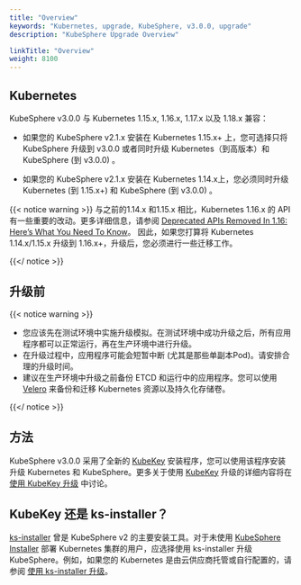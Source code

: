 ```yaml
---
title: "Overview"
keywords: "Kubernetes, upgrade, KubeSphere, v3.0.0, upgrade"
description: "KubeSphere Upgrade Overview"

linkTitle: "Overview"
weight: 8100
---
```


## Kubernetes

KubeSphere v3.0.0 与 Kubernetes 1.15.x, 1.16.x, 1.17.x 以及 1.18.x 兼容：

- 如果您的 KubeSphere v2.1.x 安装在 Kubernetes 1.15.x+ 上，您可选择只将 KubeSphere 升级到 v3.0.0 或者同时升级 Kubernetes（到高版本）和 KubeSphere (到 v3.0.0) 。

- 如果您的 KubeSphere v2.1.x 安装在 Kubernetes 1.14.x上，您必须同时升级 Kubernetes (到 1.15.x+) 和 KubeSphere (到 v3.0.0) 。

{{< notice warning >}}
与之前的1.14.x 和1.15.x 相比，Kubernetes 1.16.x 的 API 有一些重要的改动。更多详细信息，请参阅 [Deprecated APIs Removed In 1.16: Here’s What You Need To Know](https://kubernetes.io/blog/2019/07/18/api-deprecations-in-1-16/)。 因此，如果您打算将 Kubernetes 1.14.x/1.15.x 升级到 1.16.x+，升级后，您必须进行一些迁移工作。

{{</ notice >}}

## 升级前

{{< notice warning >}}
- 您应该先在测试环境中实施升级模拟。在测试环境中成功升级之后，所有应用程序都可以正常运行，再在生产环境中进行升级。
- 在升级过程中，应用程序可能会短暂中断 (尤其是那些单副本Pod)。请安排合理的升级时间。
- 建议在生产环境中升级之前备份 ETCD 和运行中的应用程序。您可以使用 [Velero](https://velero.io/) 来备份和迁移 Kubernetes 资源以及持久化存储卷。

{{</ notice >}}

## 方法

KubeSphere v3.0.0 采用了全新的 [KubeKey](https://github.com/kubesphere/kubekey) 安装程序，您可以使用该程序安装升级 Kubernetes 和 KubeSphere。更多关于使用 [KubeKey](https://github.com/kubesphere/kubekey) 升级的详细内容将在 [使用 KubeKey 升级](../upgrade-with-kubekey/) 中讨论。

## KubeKey 还是 ks-installer？

[ks-installer](https://github.com/kubesphere/ks-installer/tree/master) 曾是 KubeSphere v2 的主要安装工具。对于未使用 [KubeSphere Installer](https://v2-1.docs.kubesphere.io/docs/installation/all-in-one/#step-2-download-installer-package) 部署 Kubernetes 集群的用户，应选择使用 ks-installer 升级 KubeSphere。例如，如果您的 Kubernetes 是由云供应商托管或自行配置的，请参阅 [使用 ks-installer 升级](../upgrade-with-ks-installer)。
